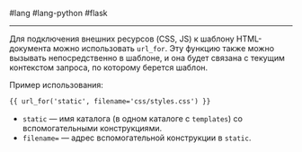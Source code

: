 #lang #lang-python #flask

---
Для подключения внешних ресурсов (CSS, JS) к шаблону HTML-документа можно использовать `url_for`. 
Эту функцию также можно вызывать непосредственно в шаблоне, и она будет связана с текущим контекстом запроса, 
по которому берется шаблон.

Пример использования:
```html
{{ url_for('static', filename='css/styles.css') }}
```

- `static` — имя каталога (в одном каталоге с `templates`) со вспомогательными конструкциями.
- `filename=` — адрес вспомогательной конструкции в `static`.


